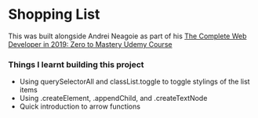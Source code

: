 # Shopping List

This was built alongside Andrei Neagoie as part of his [The Complete Web Developer in 2019: Zero to Mastery Udemy Course](https://www.udemy.com/the-complete-web-developer-zero-to-mastery/)

### Things I learnt building this project
- Using querySelectorAll and classList.toggle to toggle stylings of the list items
- Using .createElement, .appendChild, and .createTextNode
- Quick introduction to arrow functions